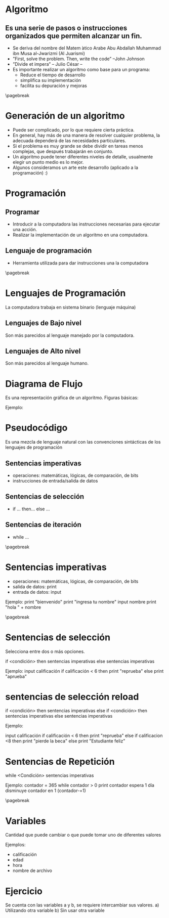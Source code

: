 # Algoritmo

## Es una serie de pasos o instrucciones organizados que permiten alcanzar un fin.

- Se deriva del nombre del Matem ́atico Arabe Abu Abdallah Muhammad ibn Musa al-Jwarizmi (Al Juarismi)
- ”First, solve the problem. Then, write the code” –John Johnson
- ”Divide et impera” – Julio César –
- Es importante realizar un algoritmo como base para un programa:
    * Reduce el tiempo de desarrollo
    * simplifica su implementación
    * facilita su depuración y mejoras

\pagebreak

# Generación de un algoritmo
- Puede ser complicado, por lo que requiere cierta práctica.
- En general, hay más de una manera de resolver cualquier problema, la adecuada dependerá de las necesidades particulares.
- Si el problema es muy grande se debe dividir en tareas menos complejas, que después trabajarán en conjunto.
- Un algoritmo puede tener diferentes niveles de detalle, usualmente elegir un punto medio es lo mejor.
- Algunos consideramos un arte este desarrollo (aplicado a la programación) :)

# Programación
## Programar 
- Introducir a la computadora las instrucciones necesarias para ejecutar una acción.
- Realizar la implementación de un algoritmo en una computadora.

## Lenguaje de programación
- Herramienta utilizada para dar instrucciones una la computadora

\pagebreak

# Lenguajes de Programación
La computadora trabaja en sistema binario (lenguaje máquina)
## Lenguajes de Bajo nivel
Son más parecidos al lenguaje manejado por la computadora.
## Lenguajes de Alto nivel
Son más parecidos al lenguaje humano.

# Diagrama de Flujo
Es una representación gráfica de un algoritmo.
Figuras básicas:

Ejemplo:

# Pseudocódigo
Es una mezcla de lenguaje natural con las convenciones sintácticas de los lenguajes de programación

## Sentencias imperativas
- operaciones: matemáticas, lógicas, de comparación, de bits
- instrucciones de entrada/salida de datos

## Sentencias de selección
- if ... then... else ...

## Sentencias de iteración
- while ...

\pagebreak

# Sentencias imperativas
- operaciones: matemáticas, lógicas, de comparación, de bits
- salida de datos: print
- entrada de datos: input

Ejemplo: 
print "bienvenido"
print "ingresa tu nombre"
input nombre
print "hola " + nombre

\pagebreak

# Sentencias de selección
Selecciona entre dos o más opciones.

if <condición> then
    sentencias imperativas
else
    sentencias imperativas

Ejemplo:
input calificación
if calificación < 6 then
    print "reprueba"
else
   print "aprueba"

# sentencias de selección reload

if <condición> then
    sentencias imperativas
else if <condición> then
    sentencias imperativas
else
    sentencias imperativas

Ejemplo:

input calificación
if calificación < 6 then
    print "reprueba"
else if calificacion <8 then
    print "pierde la beca"
else
    print "Estudiante feliz"

# Sentencias de Repetición

while <Condición>
    sentencias imperativas

Ejemplo:
contador = 365
while contador > 0
    print contador
    espera 1 día
    disminuye contador en 1 (contador-=1)

\pagebreak

# Variables
Cantidad que puede cambiar o que puede tomar uno de diferentes valores

Ejemplos:
- calificación
- edad
- hora
- nombre de archivo

# Ejercicio

Se cuenta con las variables a y b, se requiere intercambiar sus valores.
a) Utilizando otra variable
b) Sin usar otra variable
